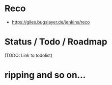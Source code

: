 # Reco

* https://giles.bugslayer.de/jenkins/reco

# Status / Todo / Roadmap

(TODO: Link to todolist)

# ripping and so on...


